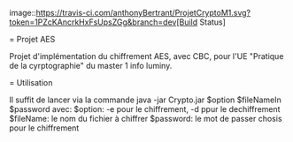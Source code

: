 image::https://travis-ci.com/anthonyBertrant/ProjetCryptoM1.svg?token=1PZcKAncrkHxFsUpsZGg&branch=dev[Build Status]

= Projet AES

Projet d'implémentation du chiffrement AES, avec CBC, pour l'UE "Pratique de la cyrptographie" du master 1 info luminy.


= Utilisation

Il suffit de lancer via la commande java -jar Crypto.jar $option $fileNameIn $password
avec:
    $option: -e pour le chiffrement, -d ppur le dechiffrement
    $fileName: le nom du fichier à chiffrer
    $password: le mot de passer chosis pour le chiffrement

